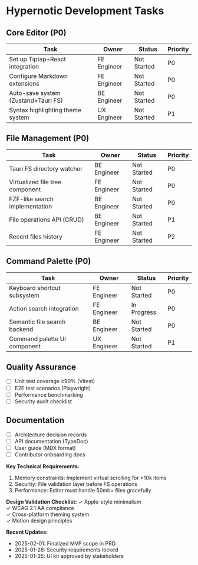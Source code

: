 # Hypernotic Development Tasks

## Core Editor (P0)

| Task                                | Owner       | Status      | Priority |
| ----------------------------------- | ----------- | ----------- | -------- |
| Set up Tiptap+React integration     | FE Engineer | Not Started | P0       |
| Configure Markdown extensions       | FE Engineer | Not Started | P0       |
| Auto-save system (Zustand+Tauri FS) | BE Engineer | Not Started | P0       |
| Syntax highlighting theme system    | UX Engineer | Not Started | P1       |

## File Management (P0)

| Task                            | Owner       | Status      | Priority |
| ------------------------------- | ----------- | ----------- | -------- |
| Tauri FS directory watcher      | BE Engineer | Not Started | P0       |
| Virtualized file tree component | FE Engineer | Not Started | P0       |
| FZF-like search implementation  | BE Engineer | Not Started | P0       |
| File operations API (CRUD)      | BE Engineer | Not Started | P1       |
| Recent files history            | FE Engineer | Not Started | P2       |

## Command Palette (P0)

| Task                         | Owner       | Status      | Priority |
| ---------------------------- | ----------- | ----------- | -------- |
| Keyboard shortcut subsystem  | FE Engineer | Not Started | P0       |
| Action search integration    | FE Engineer | In Progress | P0       |
| Semantic file search backend | BE Engineer | Not Started | P0       |
| Command palette UI component | UX Engineer | Not Started | P1       |

## Quality Assurance

- [ ] Unit test coverage ≥90% (Vitest)
- [ ] E2E test scenarios (Playwright)
- [ ] Performance benchmarking
- [ ] Security audit checklist

## Documentation

- [ ] Architecture decision records
- [ ] API documentation (TypeDoc)
- [ ] User guide (MDX format)
- [ ] Contributor onboarding docs

**Key Technical Requirements:**

1. Memory constraints: Implement virtual scrolling for >10k items
2. Security: File validation layer before FS operations
3. Performance: Editor must handle 50mb+ files gracefully

**Design Validation Checklist:**
✓ Apple-style minimalism  
✓ WCAG 2.1 AA compliance  
✓ Cross-platform theming system  
✓ Motion design principles

**Recent Updates:**

- 2025-02-01: Finalized MVP scope in PRD
- 2025-01-28: Security requirements locked
- 2025-01-25: UI kit approved by stakeholders
